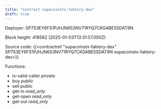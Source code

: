 ```yaml
---
title: "Contract supacoinstx-faktory-dex"
draft: true
---
```

Deployer: SP7S3EY6FS1PJHJN6S3NV71RYQ7CKGABE5SDAT9N


 



Block height: 418582 (2025-01-03T13:31:57.000Z)

Source code: {{<contractref "supacoinstx-faktory-dex" SP7S3EY6FS1PJHJN6S3NV71RYQ7CKGABE5SDAT9N supacoinstx-faktory-dex>}}

Functions:

* is-valid-caller _private_
* buy _public_
* sell _public_
* get-in _read_only_
* get-open _read_only_
* get-out _read_only_
